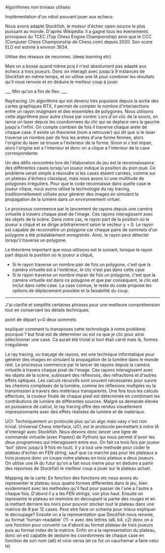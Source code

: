 Algorithmes non triviaux utilisés:

Implémentation d'un robot pouvant jouer aux echecs:

Nous avons adapté Stockfish, le moteur d'échec open-source le plus puissant au monde.
D'après Wikipédia:
Il a gagné tous les évenements principaux du TCEC (Top Chess Engine Championship) ainsi que le CCC (Computer Chess Championship de Chess.com) depuis 2020.
Son score ELO est estimé à environ 3634.

Utilise des réseaux de neurones. (deep learning etc)

Mais on a bossé quand même pcq il n'est absolument pas adapté aux échecs à trois joueurs.
Donc on interagit avec jusqu'à 9 instances de Stockfish en même temps, et on utilise une IA pour combiner les résultats qu'il nous renvoie et en déduire le meilleur coup à jouer.

___ Mtn qu'on a fini de flex: ___

Raytracing:
Un algorithme qui est devenu très populaire depuis la sortie des cartes graphiques RTX, il permet de compter le nombre d'intersections entre un rayon imaginaire et des ensembles de polygones. 
Nous utilisons cette algorithme pour autre chose par contre:
Lors d'un clic de la souris, on lance un laser depuis les coordonnees du clic qui se deplace vers la gauche jusqu'a l'infini. On compte combien de fois il traverse chaque arete de chaque case. Il existe un theoreme (nom a retrouver) qui dit que si le laser traverse un nombre pair de fois les aretes d'une forme fermee, alors l'origine du laser se trouve a l'exterieur de la forme. Sinon si c'est impair, alors l'origine est a l'interieur et donc on a clique a l'interieur de la case correspondante.



Un des défis rencontrés lors de l'élaboration du jeu est la reconnaissance des différentes cases lorsqu'un joueur indique la position du pion joué. Ce problème serait simple à résoudre si les cases étaient carrées, comme sur un plateau d'échecs classique, mais nous avons ici une multitude de polygones irréguliers. Pour que le code reconnaisse dans quelle case le joueur clique, nous avons utilisé la technologie du ray tracing, traditionnellement utilisée pour générer des images en simulant la propagation de la lumière dans un environnement virtuel. 

Le processus commence par le lancement de rayons depuis une caméra virtuelle à travers chaque pixel de l'image. Ces rayons interagissent avec les objets de la scène. Dans notre cas, le rayon part de la position où le joueur a cliqué et se dirige arbitrairement selon le vecteur y = 0. Le rayon est capable de reconnaître un polygone car chaque paire de sommets d'un polygone a été préalablement enregistrée. Ainsi, le rayon peut détecter lorsqu'il traverse un polygone.

Le théorème important que nous utilisons est le suivant, lorsque le rayon part depuis la position où le joueur a cliqué,
- Si le rayon traverse un nombre pair de fois un polygone, c'est que la caméra virtuelle est à l'extérieur, le clic n'est pas dans cette case
- Si le rayon traverse un nombre impair de fois un polygone, c'est que la caméra virtuelle est dans ce polygone et que par conséquent, le clic est inclut dans cette case. La case connue, le reste du code propose les options de déplacement possible et la faisabilité du coup.




---

J'ai clarifié et simplifié certaines phrases pour une meilleure compréhension tout en conservant les détails techniques.























point de départ y=0
deux sommets


expliquer comment tu transposes cette technologie à notre problème.
pourquoi ? but final est de déterminer où est ce que je clic pour ainsi sélectionner une case. Ca aurait été trivial si tout était carré mais là, formes irrégulières

Le ray tracing, ou traçage de rayons, est une technique informatique pour générer des images en simulant la propagation de la lumière dans le monde réel. Le processus commence par le lancer de rayons depuis la caméra virtuelle à travers chaque pixel de l'image. Ces rayons interagissent avec les objets de la scène, subissant des réflexions, des réfractions et d'autres effets optiques. Les calculs récursifs sont souvent nécessaires pour suivre les chemins complexes de la lumière, comme les réflexions multiples ou la transmission à travers des matériaux transparents. Une fois tous les calculs effectués, la couleur finale de chaque pixel est déterminée en combinant les contributions de lumière de différentes sources. Malgré sa demande élevée en puissance de calcul, le ray tracing offre des rendus visuellement impressionnants avec des effets réalistes de lumière et de matériaux.

UCI:
Techniquement un protocole plus qu'un algo mais vasy c'est non trivial.
Universal Chess Interface, UCI, est le protocole permettant à notre IA d'interagir avec Stockfish. 
Nous devons donc lancer une ligne de commande virtuelle (avec Popen() de Python) qui nous permet d'avoir les deux programmes qui interagissent entre eux.
On fait ca trois fois par joueur 'bot' (donc jusqu'a 9 fois en tout).
Il y a tout une methode pour coder le plateau d'echec en FEN string, sauf que ca marche pas pour les plateaux a trois joueurs donc on coupe notre plateau en trois plateux a deux joueurs. On utilise une IA du futur qu'on a fait nous meme pour en deduire a partir des reponses de Stockfish le meilleur coup a jouer sur le plateau actuel.

Mapping de la carte:
En fonction des fonctions etc nous avons du representer le plateau sous quatre formes differentes dans le jeu, bien evidemment avec les methodes qu'il faut pour passer de l'une a l'autre a chaque fois.
D'abord il y a les FEN strings, voir plus haut. Ensuite on represente le plateau en memoire en decoupant la partie des rouges et en la mettant derriere les noirs pour pouvoir stocker tout le plateau dans une matrice de 8 par 12 cases.
Peut etre faire un schema pour mieux expliquer le decoupage?
Ensuite on a la representation que Stockfish nous renvoie, au format 'human-readable' (?) -> avec des lettres (a6, b4, c2) donc on a une fonction pour convertir ca d'abord au format plateau de trois joueurs puis au format index de la matrice.
Enfin on a la representation du plateau, donc on est capable de deduire les coordonnees de chaque case en fonction de son nom (a6) et vice-versa (et ce fut un cauchemar a faire celui la)

